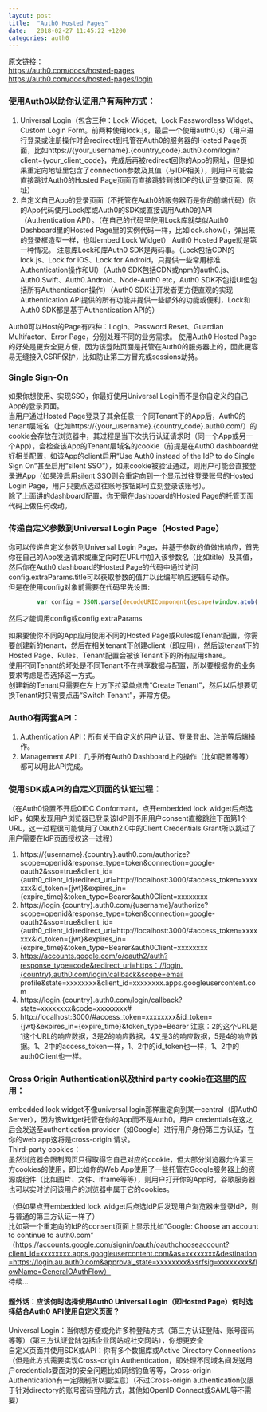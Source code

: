 ```yaml
---
layout: post
title:  "Auth0 Hosted Pages"
date:   2018-02-27 11:45:22 +1200
categories: auth0
---
```

原文链接：  
https://auth0.com/docs/hosted-pages  
https://auth0.com/docs/hosted-pages/login  
  
### 使用Auth0以助你认证用户有两种方式：  
1. Universal Login（包含三种：Lock Widget、Lock Passwordless Widget、Custom Login Form。前两种使用lock.js，最后一个使用auth0.js）（用户进行登录或注册操作时会redirect到托管在Auth0的服务器的Hosted Page页面，比如https://{your_username}.{country_code}.auth0.com/login?client={your_client_code}，完成后再被redirect回你的App的网址，但是如果重定向地址里包含了connection参数及其值（与IDP相关），则用户可能会直接跳过Auth0的Hosted Page页面而直接跳转到该IDP的认证登录页面、网址）
2. 自定义自己App的登录页面（不托管在Auth0的服务器而是你的前端代码）你的App代码使用Lock库或Auth0的SDK或直接调用Auth0的API（Authentication API）。（在自己的代码里使用Lock库就类似Auth0 Dashboard里的Hosted Page里的实例代码一样，比如lock.show()，弹出来的登录框造型一样，也叫embed Lock Widget）
Auth0 Hosted Page就是第一种情况。
注意库Lock和库Auth0 SDK是两码事。（Lock包括CDN的lock.js、Lock for iOS、Lock for Android，只提供一些常用标准Authentication操作和UI）（Auth0 SDK包括CDN或npm的auth0.js、Auth0.Swift、Auth0.Android、Node-Auth0 etc，Auth0 SDK不包括UI但包括所有Authentication操作）（Auth0 SDK让开发者更方便直观的实现Authentication API提供的所有功能并提供一些额外的功能或便利，Lock和Auth0 SDK都是基于Authentication API的）  
  
Auth0可以Host的Page有四种：Login、Password Reset、Guardian Multifactor、Error Page，分别处理不同的业务需求。
使用Auth0 Hosted Page的好处是更安全更方便，因为该登陆页面是托管在Auth0的服务器上的，因此更容易无缝接入CSRF保护，比如防止第三方冒充或sessions劫持。  
  
### Single Sign-On  
如果你想使用、实现SSO，你最好使用Universal Login而不是你自定义的自己App的登录页面。  
当用户通过Hosted Page登录了其余任意一个同Tenant下的App后，Auth0的tenant层域名（比如https://{your_username}.{country_code}.auth0.com/）的cookie会存放在浏览器中，其过程是当下次执行认证请求时（同一个App或另一个App），会检查该App的Tenant层域名的cookie（前提是在Auth0 dashboard做好相关配置，如该App的client启用“Use Auth0 instead of the IdP to do Single Sign On”甚至启用“silent SSO”），如果cookie被验证通过，则用户可能会直接登录进App（如果没启用silent SSO则会重定向到一个显示过往登录账号的Hosted Login Page，用户只要点选过往账号按钮即可立刻登录该账号）。  
除了上面讲的dashboard配置，你无需在dashboard的Hosted Page的托管页面代码上做任何改动。  
  
### 传递自定义参数到Universal Login Page（Hosted Page）  
你可以传递自定义参数到Universal Login Page，并基于参数的值做出响应，首先你在自己的App发送请求或重定向时在URL中加入该参数名（比如title）及其值，然后你在Auth0 dashboard的Hosted Page的代码中通过访问config.extraParams.title可以获取参数的值并以此编写响应逻辑与动作。  
但是在使用config对象前需要在代码里先设置:  
```javascript
        var config = JSON.parse(decodeURIComponent(escape(window.atob('@@config@@'))));
```
然后才能调用config或config.extraParams  
  
如果要使你不同的App应用使用不同的Hosted Page或Rules或Tenant配置，你需要创建新的tenant，然后在相关tenant下创建client（即应用），然后该tenant下的Hosted Page、Rules、Tenant配置会被该Tenant下的所有应用share。  
使用不同Tenant的坏处是不同Tenant不在共享数据与配置，所以要根据你的业务要求考虑是否选择这一方式。  
创建新的Tenant只需要在左上方下拉菜单点击“Create Tenant”，然后以后想要切换Tenant时只需要点击“Switch Tenant”，非常方便。  
  
  
### Auth0有两套API：  
1. Authentication API：所有关于自定义的用户认证、登录登出、注册等后端操作。
2. Management API：几乎所有Auth0 Dashboard上的操作（比如配置等等）都可以用此API完成。
  
### 使用SDK或API的自定义页面的认证过程：
（在Auth0设置不开启OIDC Conformant，点开embedded lock widget后点选IdP，如果发现用户浏览器已登录该IdP则不用用户consent直接跳往下面第1个URL，这一过程很可能使用了Oauth2.0中的Client Credentials Grant所以跳过了用户需要在IdP页面授权这一过程）  
1. https://{username}.{country}.auth0.com/authorize?scope=openid&response_type=token&connection=google-oauth2&sso=true&client_id={auth0_client_id}redirect_uri=http://localhost:3000/#access_token=xxxxxxx&id_token={jwt}&expires_in={expire_time}&token_type=Bearer&auth0Client=xxxxxxxx
2. https://login.{country}.auth0.com/{username}/authorize?scope=openid&response_type=token&connection=google-oauth2&sso=true&client_id={auth0_client_id}redirect_uri=http://localhost:3000/#access_token=xxxxxxx&id_token={jwt}&expires_in={expire_time}&token_type=Bearer&auth0Client=xxxxxxxx
3. https://accounts.google.com/o/oauth2/auth?response_type=code&redirect_uri=https：//login.{country}.auth0.com/login/callback&scope=email profile&state=xxxxxxxx&client_id=xxxxxxxx.apps.googleusercontent.com
4. https://login.{country}.auth0.com/login/callback?state=xxxxxxxx&code=xxxxxxxx#
5. http://localhost:3000/#access_token=xxxxxxxx&id_token={jwt}&expires_in={expire_time}&token_type=Bearer
注意：2的这个URL是1这个URL的响应数据，3是2的响应数据，4又是3的响应数据，5是4的响应数据。1、2中的access_token一样，1、2中的id_token也一样，1、2中的auth0Client也一样。  
  
### Cross Origin Authentication以及third party cookie在这里的应用：  
embedded lock widget不像universal login那样重定向到某一central（即Auth0 Server），因为该widget托管在你的App而不是Auth0。用户 credentials在这之后会发送至authentication provider（如Google）进行用户身份第三方认证，在你的web app这将是cross-origin 请求。  
Third-party cookies：  
虽然浏览器会限制网页只得取得它自己对应的cookie，但大部分浏览器允许第三方cookies的使用，即比如你的Web App使用了一些托管在Google服务器上的资源或组件（比如图片、文件、iframe等等），则用户打开你的App时，谷歌服务器也可以实时访问该用户的浏览器中属于它的cookies。  
  
  
（但如果点开embedded lock widget后点选IdP后发现用户浏览器未登录IdP，则与普通的第三方认证一样了）  
比如第一个重定向的IdP的consent页面上显示比如“Google: Choose an account to continue to auth0.com”  
（https://accounts.google.com/signin/oauth/oauthchooseaccount?client_id=xxxxxxxx.apps.googleusercontent.com&as=xxxxxxxx&destination=https://login.au.auth0.com&approval_state=xxxxxxxx&xsrfsig=xxxxxxxx&flowName=GeneralOAuthFlow）  
待续...  
  
  
#### 题外话：应该何时选择使用Auth0 Universal Login（即Hosted Page）何时选择结合Auth0 API使用自定义页面？  
Universal Login：当你想方便或允许多种登陆方式（第三方认证登陆、账号密码等等）（第三方认证登陆包括企业网站或社交网站），你想更安全  
自定义页面并使用SDK或API：你有多个数据库或Active Directory Connections（但是此方式需要实现Cross-origin Authentication，即处理不同域名间发送用户credentials要面对的安全问题比如网络钓鱼等等，Cross-origin Authentication有一定限制所以要注意）（不过Cross-origin authentication仅限于针对directory的账号密码登陆方式，其他如OpenID Connect或SAML等不需要）  